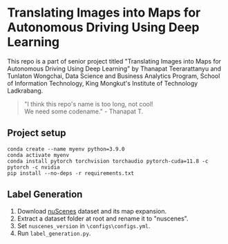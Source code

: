 # Translating Images into Maps for Autonomous Driving Using Deep Learning

This repo is a part of senior project titled "Translating Images into Maps for Autonomous Driving Using Deep Learning" by Thanapat Teerarattanyu and Tunlaton Wongchai, Data Science and Business Analytics Program, School of Information Technology, King Mongkut's Institute of Technology Ladkrabang.

> "I think this repo's name is too long, not cool!<br>
> We need some codename." - Thanapat T.


## Project setup
```
conda create --name myenv python=3.9.0
conda activate myenv
conda install pytorch torchvision torchaudio pytorch-cuda=11.8 -c pytorch -c nvidia
pip install --no-deps -r requirements.txt
```


## Label Generation
1. Download [nuScenes](https://www.nuscenes.org/nuscenes) dataset and its map expansion.
2. Extract a dataset folder at root and rename it to "nuscenes".
3. Set `nuscenes_version` in `\configs\configs.yml`.
3. Run `label_generation.py`.
